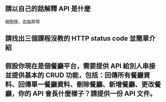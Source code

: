 ## 請以自己的話解釋 API 是什麼

細胞膜，血腦屏障

## 請找出三個課程沒教的 HTTP status code 並簡單介紹

## 假設你現在是個餐廳平台，需要提供 API 給別人串接並提供基本的 CRUD 功能，包括：回傳所有餐廳資料、回傳單一餐廳資料、刪除餐廳、新增餐廳、更改餐廳，你的 API 會長什麼樣子？請提供一份 API 文件。
